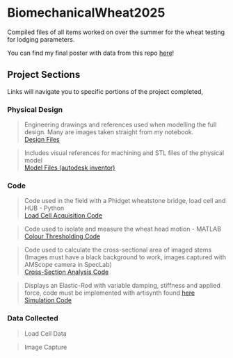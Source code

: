 # BiomechanicalWheat2025
Compiled files of all items worked on over the summer for the wheat testing for lodging parameters. 

You can find my final poster with data from this repo [here](/FinalPoster.pdf)!

## Project Sections
Links will navigate you to specific portions of the project completed,  

### Physical Design

> Engineering drawings and references used when modelling the full design. Many are images taken straight from my notebook. </br>[Design Files](/PhysicalDesign/DesignFiles/)

> Includes visual references for machining and STL files of the physical model </br> [Model Files (autodesk inventor)](/PhysicalDesign/modelling)

### Code

> Code used in the field with a Phidget wheatstone bridge, load cell and HUB - Python</br> [Load Cell Acquisition Code](/Code)

> Code used to isolate and measure the wheat head motion - MATLAB </br>[Colour Thresholding Code](/Cod)

> Code used to calculate the cross-sectional area of imaged stems (Images must have a black background to work, images captured with AMScope camera in SpecLab)</br>[Cross-Section Analysis Code](/Code)

> Displays an Elastic-Rod with variable damping, stiffness and applied force, code must be implemented with artisynth found [here](https://www.artisynth.org/Main/HomePage)</br>[Simulation Code](/Code)

### Data Collected

> Load Cell Data

> Image Capture












